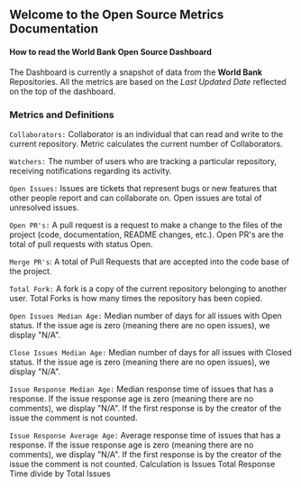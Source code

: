 ## Welcome to the Open Source Metrics Documentation

#### How to read the World Bank Open Source Dashboard

The Dashboard is currently a snapshot of data from the **World Bank** Repositories. All the metrics are based on the _Last Updated Date_ reflected on the top of the dashboard.

### Metrics and Definitions

`Collaborators:` Collaborator is an individual that can read and write to the current repository. Metric calculates the current number of Collaborators.

`Watchers:` The number of users who are tracking a particular repository, receiving notifications regarding its activity.

`Open Issues:` Issues are tickets that represent bugs or new features that other people report and can collaborate on. Open issues are total of unresolved issues.

`Open PR's:` A pull request is a request to make a change to the files of the project (code, documentation, README changes, etc.). Open PR's are the total of pull requests with status Open.

`Merge PR's`: A total of Pull Requests that are accepted into the code base of the project.

`Total Fork:` A fork is a copy of the current repository belonging to another user. Total Forks is how many times the repository has been copied.

`Open Issues Median Age:` Median number of days for all issues with Open status. If the issue age is zero (meaning there are no open issues), we display "N/A".

`Close Issues Median Age:` Median number of days for all issues with Closed status. If the issue age is zero (meaning there are no open issues), we display "N/A".

`Issue Response Median Age:` Median response time of issues that has a response. If the issue response age is zero (meaning there are no comments), we display "N/A". If the first response is by the creator of the issue the comment is not counted.

`Issue Response Average Age:` Average response time of issues that has a response. If the issue response age is zero (meaning there are no comments), we display "N/A". If the first response is by the creator of the issue the comment is not counted. Calculation is Issues Total Response Time divide by Total Issues
